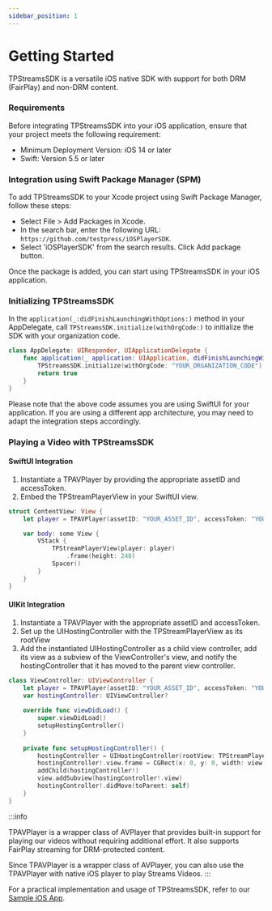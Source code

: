 ```yaml
---
sidebar_position: 1
---
```

# Getting Started

TPStreamsSDK is a versatile iOS native SDK with support for both DRM (FairPlay) and non-DRM content.

### Requirements
Before integrating TPStreamsSDK into your iOS application, ensure that your project meets the following requirement:

- Minimum Deployment Version: iOS 14 or later
- Swift: Version 5.5 or later

### Integration using Swift Package Manager (SPM)
To add TPStreamsSDK to your Xcode project using Swift Package Manager, follow these steps:

- Select File > Add Packages in Xcode.
- In the search bar, enter the following URL: `https://github.com/testpress/iOSPlayerSDK`.
- Select 'iOSPlayerSDK' from the search results. Click Add package button.

Once the package is added, you can start using TPStreamsSDK in your iOS application.

### Initializing TPStreamsSDK 

In the `application(_:didFinishLaunchingWithOptions:)` method in your AppDelegate, call `TPStreamsSDK.initialize(withOrgCode:)` to initialize the SDK with your organization code.

``` swift
class AppDelegate: UIResponder, UIApplicationDelegate {
    func application(_ application: UIApplication, didFinishLaunchingWithOptions launchOptions: [UIApplication.LaunchOptionsKey: Any]?) -> Bool {
        TPStreamsSDK.initialize(withOrgCode: "YOUR_ORGANIZATION_CODE")
        return true
    }
}
```

Please note that the above code assumes you are using SwiftUI for your application. If you are using a different app architecture, you may need to adapt the integration steps accordingly.


### Playing a Video with TPStreamsSDK

#### SwiftUI Integration

1. Instantiate a TPAVPlayer by providing the appropriate assetID and accessToken.
2. Embed the TPStreamPlayerView in your SwiftUI view.
    
``` swift
struct ContentView: View {
    let player = TPAVPlayer(assetID: "YOUR_ASSET_ID", accessToken: "YOUR_ACCESS_TOKEN")

    var body: some View {
        VStack {
            TPStreamPlayerView(player: player)
                .frame(height: 240)
            Spacer()
        }
    }
}
```

#### UIKit Integration

1. Instantiate a TPAVPlayer with the appropriate assetID and accessToken.
2. Set up the UIHostingController with the TPStreamPlayerView as its rootView
3. Add the instantiated UIHostingController as a child view controller, add its view as a subview of the ViewController's view, and notify the hostingController that it has moved to the parent view controller.

``` swift
class ViewController: UIViewController {
    let player = TPAVPlayer(assetID: "YOUR_ASSET_ID", accessToken: "YOUR_ACCESS_TOKEN")
    var hostingController: UIViewController?
    
    override func viewDidLoad() {
        super.viewDidLoad()
        setupHostingController()
    }
    
    private func setupHostingController() {
        hostingController = UIHostingController(rootView: TPStreamPlayerView(player: player))
        hostingController!.view.frame = CGRect(x: 0, y: 0, width: view.frame.width, height: 280)
        addChild(hostingController!)
        view.addSubview(hostingController!.view)
        hostingController!.didMove(toParent: self)
    }
}
```

:::info

 TPAVPlayer is a wrapper class of AVPlayer that provides built-in support for playing our videos without requiring additional effort. It also supports FairPlay streaming for DRM-protected content.

 Since TPAVPlayer is a wrapper class of AVPlayer, you can also use the TPAVPlayer with native iOS player to play Streams Videos.
:::


For a practical implementation and usage of TPStreamsSDK, refer to our [Sample iOS App](https://github.com/testpress/sample-iOS-app).